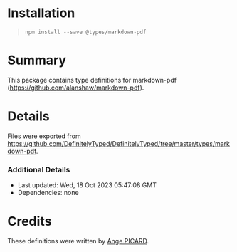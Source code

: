 # Installation
> `npm install --save @types/markdown-pdf`

# Summary
This package contains type definitions for markdown-pdf (https://github.com/alanshaw/markdown-pdf).

# Details
Files were exported from https://github.com/DefinitelyTyped/DefinitelyTyped/tree/master/types/markdown-pdf.

### Additional Details
 * Last updated: Wed, 18 Oct 2023 05:47:08 GMT
 * Dependencies: none

# Credits
These definitions were written by [Ange PICARD](https://github.com/MonsieurMan).
